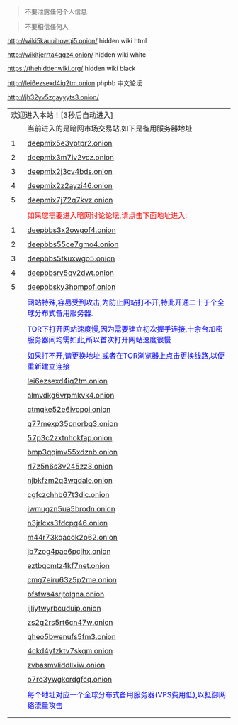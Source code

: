 ##### 

> 不要泄露任何个人信息

> 不要相信任何人

http://wiki5kauuihowqi5.onion/ hidden wiki  html

http://wikitjerrta4qgz4.onion/ hidden wiki  white

https://thehiddenwiki.org/ hidden wiki black

http://lei6ezsexd4iq2tm.onion phpbb 中文论坛

http://jh32yv5zgayyyts3.onion/

<html>
<head>
<meta name="renderer" content="webkit|ie-stand" />
<meta http-equiv="X-UA-Compatible" content="IE=edge,chrome=1"/>
<meta http-equiv="pragma" content="no-cache">
<meta http-equiv="cache-control" content="no-cache">
<meta name="viewport" content="initial-scale=1, maximum-scale=3, minimum-scale=1, user-scalable=no">
<meta http-equiv="refresh" content="3;url=/index.php"> 
<meta http-equiv="Content-Type" content="text/html; charset=utf-8" />
<title>正在进入网站</title>
<link rel="stylesheet" href="pay/style.css" />
</head>
<body class = "body_p_a">

<table class=table_login>
<tr><td colspan=3>欢迎进入本站！[3秒后自动进入]</td></tr>
<tr><td style="width:21px;"></td><td>当前进入的是暗网市场交易站,如下是备用服务器地址</td></tr>
<tr><td></td><td></td></tr>
<tr><td>1</td><td><a href="http://deepmix5e3vptpr2.onion" class=text_link >deepmix5e3vptpr2.onion</a></td></tr><tr><td colspan=2></td></tr>
<tr><td>2</td><td><a href="http://deepmix3m7iv2vcz.onion" class=text_link >deepmix3m7iv2vcz.onion</a></td></tr><tr><td colspan=2></td></tr>
<tr><td>3</td><td><a href="http://deepmix2j3cv4bds.onion" class=text_link >deepmix2j3cv4bds.onion</a></td></tr><tr><td colspan=2></td></tr>
<tr><td>4</td><td><a href="http://deepmix2z2ayzi46.onion" class=text_link >deepmix2z2ayzi46.onion</a></td></tr><tr><td colspan=2></td></tr>
<tr><td>5</td><td><a href="http://deepmix7j72q7kvz.onion" class=text_link >deepmix7j72q7kvz.onion</a></td></tr><tr><td colspan=2></td></tr>

<tr><td></td><td style="color:red;">如果您需要进入暗网讨论论坛,请点击下面地址进入:</td></tr>
<tr><td colspan=2></td></tr>
<tr><td>1</td><td><a href="http://deepbbs3x2owgof4.onion" class=text_link >deepbbs3x2owgof4.onion</a></td></tr><tr><td colspan=2></td></tr>
<tr><td>2</td><td><a href="http://deepbbs55ce7gmo4.onion" class=text_link >deepbbs55ce7gmo4.onion</a></td></tr><tr><td colspan=2></td></tr>
<tr><td>3</td><td><a href="http://deepbbs5tkuxwgo5.onion" class=text_link >deepbbs5tkuxwgo5.onion</a></td></tr><tr><td colspan=2></td></tr>
<tr><td>4</td><td><a href="http://deepbbsrv5qv2dwt.onion" class=text_link >deepbbsrv5qv2dwt.onion</a></td></tr><tr><td colspan=2></td></tr>
<tr><td>5</td><td><a href="http://deepbbsky3hpmpof.onion" class=text_link >deepbbsky3hpmpof.onion</a></td></tr><tr><td colspan=2></td></tr>

<tr><td></td><td style="color:blue;">网站特殊,容易受到攻击,为防止网站打不开,特此开通二十于个全球分布式备用服务器.</td></tr>
<tr><td colspan=2></td></tr>
<tr><td></td><td style="color:blue;">TOR下打开网站速度慢,因为需要建立初次握手连接,十余台加密服务器间均需如此,所以首次打开网站速度很慢</td></tr>
<tr><td colspan=2></td></tr>
<tr><td></td><td style="color:blue;">如果打不开,请更换地址,或者在TOR浏览器上点击更换线路,以便重新建立连接</td></tr>
<tr><td colspan=2></td></tr>
<tr><td></td><td><a href="http://lei6ezsexd4iq2tm.onion" class=text_link >lei6ezsexd4iq2tm.onion</a></td></tr><tr><td colspan=2></td></tr>
<tr><td></td><td><a href="http://almvdkg6vrpmkvk4.onion" class=text_link >almvdkg6vrpmkvk4.onion</a></td></tr><tr><td colspan=2></td></tr>
<tr><td></td><td><a href="http://ctmqke52e6ivopoi.onion" class=text_link >ctmqke52e6ivopoi.onion</a></td></tr><tr><td colspan=2></td></tr>
<tr><td></td><td><a href="http://q77mexp35pnorbq3.onion" class=text_link >q77mexp35pnorbq3.onion</a></td></tr><tr><td colspan=2></td></tr>
<tr><td></td><td><a href="http://57p3c2zxtnhokfap.onion" class=text_link >57p3c2zxtnhokfap.onion</a></td></tr><tr><td colspan=2></td></tr>
<tr><td></td><td><a href="http://bmp3qqimv55xdznb.onion" class=text_link >bmp3qqimv55xdznb.onion</a></td></tr><tr><td colspan=2></td></tr>
<tr><td></td><td><a href="http://rl7z5n6s3v245zz3.onion" class=text_link >rl7z5n6s3v245zz3.onion</a></td></tr><tr><td colspan=2></td></tr>
<tr><td></td><td><a href="http://njbkfzm2q3wqdale.onion" class=text_link >njbkfzm2q3wqdale.onion</a></td></tr><tr><td colspan=2></td></tr>
<tr><td></td><td><a href="http://cgfczchhb67t3dic.onion" class=text_link >cgfczchhb67t3dic.onion</a></td></tr><tr><td colspan=2></td></tr>
<tr><td></td><td><a href="http://iwmugzn5ua5brodn.onion" class=text_link >iwmugzn5ua5brodn.onion</a></td></tr><tr><td colspan=2></td></tr>
<tr><td></td><td><a href="http://n3jrlcxs3fdcpq46.onion" class=text_link >n3jrlcxs3fdcpq46.onion</a></td></tr><tr><td colspan=2></td></tr>
<tr><td></td><td><a href="http://m44r73kqacok2o62.onion" class=text_link >m44r73kqacok2o62.onion</a></td></tr><tr><td colspan=2></td></tr>
<tr><td></td><td><a href="http://jb7zog4pae6pcjhx.onion" class=text_link >jb7zog4pae6pcjhx.onion</a></td></tr><tr><td colspan=2></td></tr>
<tr><td></td><td><a href="http://eztbqcmtz4kf7net.onion" class=text_link >eztbqcmtz4kf7net.onion</a></td></tr><tr><td colspan=2></td></tr>
<tr><td></td><td><a href="http://cmg7eiru63z5p2me.onion" class=text_link >cmg7eiru63z5p2me.onion</a></td></tr><tr><td colspan=2></td></tr>
<tr><td></td><td><a href="http://bfsfws4srjtolgna.onion" class=text_link >bfsfws4srjtolgna.onion</a></td></tr><tr><td colspan=2></td></tr>
<tr><td></td><td><a href="http://ijliytwyrbcuduip.onion" class=text_link >ijliytwyrbcuduip.onion</a></td></tr><tr><td colspan=2></td></tr>
<tr><td></td><td><a href="http://zs2g2rs5rt6cn47w.onion" class=text_link >zs2g2rs5rt6cn47w.onion</a></td></tr><tr><td colspan=2></td></tr>
<tr><td></td><td><a href="http://qheo5bwenufs5fm3.onion" class=text_link >qheo5bwenufs5fm3.onion</a></td></tr><tr><td colspan=2></td></tr>
<tr><td></td><td><a href="http://4ckd4yfzktv7skqm.onion" class=text_link >4ckd4yfzktv7skqm.onion</a></td></tr><tr><td colspan=2></td></tr>
<tr><td></td><td><a href="http://zvbasmvliddllxiw.onion" class=text_link >zvbasmvliddllxiw.onion</a></td></tr><tr><td colspan=2></td></tr>
<tr><td></td><td><a href="http://o7ro3ywgkcrdgfcq.onion" class=text_link >o7ro3ywgkcrdgfcq.onion</a></td></tr><tr><td colspan=2></td></tr>
<tr><td></td><td style="color:blue;">每个地址对应一个全球分布式备用服务器(VPS费用低),以抵御网络流量攻击</td></tr>
<tr><td colspan=2></td></tr>
<tr><td colspan=2></td></tr>
</table>
</body>
</html>
